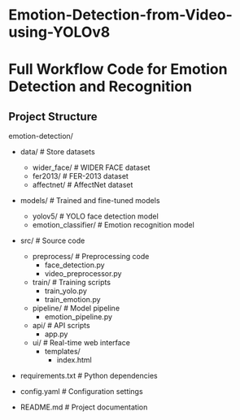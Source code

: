 <h1>Emotion-Detection-from-Video-using-YOLOv8</h1>

# Full Workflow Code for Emotion Detection and Recognition

## Project Structure


emotion-detection/

- data/                  # Store datasets
  - wider_face/          # WIDER FACE dataset
  - fer2013/             # FER-2013 dataset
  - affectnet/           # AffectNet dataset

- models/                # Trained and fine-tuned models
  - yolov5/              # YOLO face detection model
  - emotion_classifier/  # Emotion recognition model

- src/                   # Source code
  - preprocess/          # Preprocessing code
    - face_detection.py
    - video_preprocessor.py
  - train/               # Training scripts
    - train_yolo.py
    - train_emotion.py
  - pipeline/            # Model pipeline
    - emotion_pipeline.py
  - api/                 # API scripts
    - app.py
  - ui/                  # Real-time web interface
    - templates/
      - index.html
    

- requirements.txt       # Python dependencies
- config.yaml            # Configuration settings
- README.md              # Project documentation
```
